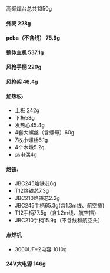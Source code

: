 高频焊台总共1350g

#### 外壳 228g
#### pcba（不含线） 75.9g

#### 整体主机 537.1g

#### 风枪手柄 220g
#### 风枪架 46.4g

#### 加热板: 
* 上板 242g 
* 下板58g 
* 发热心45.4g 
* 4套大螺丝（含螺母）60g  
* 7枚小螺丝6.1g  
* 4个木墩5.2g
* 热电偶4g

#### 烙铁:
* JBC245烙铁芯6g
* T12烙铁芯7.3g
* JBC210烙铁芯2.2g
* JBC245手柄65.3g(含1.3m线、航空插)
* T12手柄77.5g（含1.2m线、航空插）
* JBC210手柄15.9g（不含线和航空头）

#### 点焊机
* 3000UF*2电容  1010g

#### 24V大电源  146g